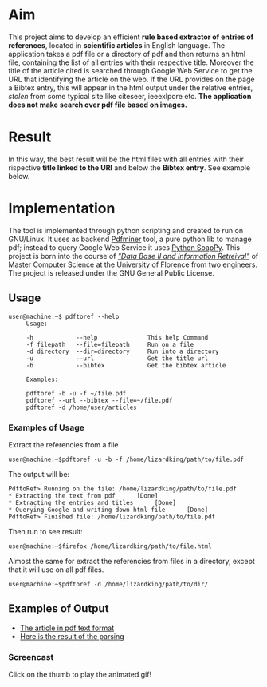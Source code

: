 # Aim #
This project aims to develop an efficient **rule based extractor of entries of references**, located in **scientific articles** in English language. The application takes a pdf file or a directory of pdf and then returns an html file, containing the list of all entries with their respective title. Moreover the title of the article cited is searched through Google Web Service to get the URL that identifying the article on the web. If the URL provides on the page a Bibtex entry, this will appear in the html output under the relative entries, _stolen_ from some typical site like citeseer, ieeexlpore etc. **The application does not make search over pdf file based on images.**

# Result #
In this way, the best result will be the html files with all entries with their rispective **title linked to the URI** and below the **Bibtex entry**. See example below.

# Implementation #
The tool is implemented through python scripting and created to run on GNU/Linux. It uses as backend [Pdfminer](http://code.google.com/p/pdfminerr/) tool, a pure python lib to manage pdf; instead to query Google Web Service it uses [Python SoapPy](http://pywebsvcs.sourceforge.net/). This project is born into the course of _["Data Base II and Information Retreival"](http://www.ing.unifi.it/SSIasp/VisProg.asp?codice=1797#eng)_  of Master Computer Science at the University of Florence from two engineers. The project is released under the GNU General Public License.
## Usage ##
```
user@machine:~$ pdftoref --help
     Usage: 

     -h            --help              This help Command 
     -f filepath   --file=filepath     Run on a file 
     -d directory  --dir=directory     Run into a directory 
     -u            --url               Get the title url 
     -b            --bibtex            Get the bibtex article 
 
     Examples:

     pdftoref -b -u -f ~/file.pdf
     pdftoref --url --bibtex --file=~/file.pdf
     pdftoref -d /home/user/articles 

```

### Examples of Usage ###
Extract the referencies from a file
```
user@machine:~$pdftoref -u -b -f /home/lizardking/path/to/file.pdf
```
The output will be:
```
PdftoRef> Running on the file: /home/lizardking/path/to/file.pdf
* Extracting the text from pdf      [Done]
* Extracting the entries and titles      [Done]
* Querying Google and writing down html file      [Done]
PdftoRef> Finished file: /home/lizardking/path/to/file.pdf

```

Then run to see result:
```
user@machine:~$firefox /home/lizardking/path/to/file.html
```

Almost the same for extract the referencies from files in a directory, except that it will use on all pdf files.
```
user@machine:~$pdftoref -d /home/lizardking/path/to/dir/
```
## Examples of Output ##

  * [The article in pdf text format](http://www.iacopomasi.net/content/38.pdf)
  * [Here is the result of the parsing](http://www.iacopomasi.net/content/38.html)

### Screencast ###

Click on the thumb to play the animated gif!

![![](http://farm4.static.flickr.com/3172/2584056535_6249bde8c6_m.jpg)](http://farm4.static.flickr.com/3172/2584056535_6441612654_o.gif)